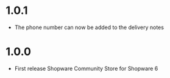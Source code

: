 # 1.0.1
- The phone number can now be added to the delivery notes

# 1.0.0
- First release Shopware Community Store for Shopware 6
